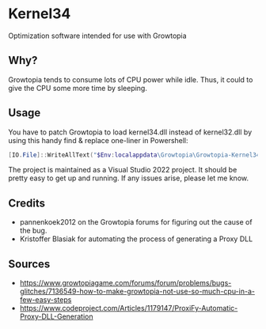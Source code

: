 # Kernel34
Optimization software intended for use with Growtopia

## Why?
Growtopia tends to consume lots of CPU power while idle. Thus, it could to give the CPU some more time by sleeping.

## Usage
You have to patch Growtopia to load kernel34.dll instead of kernel32.dll by using this handy find & replace one-liner in Powershell:
```powershell
[IO.File]::WriteAllText("$Env:localappdata\Growtopia\Growtopia-Kernel34.exe", [IO.File]::ReadAllText("$Env:localappdata\Growtopia\Growtopia.exe",[Text.Encoding]::GetEncoding("iso-8859-1")).Replace("kernel32","kernel34").Replace("Kernel32","Kernel34").Replace("KERNEL32","KERNEL34"),[Text.Encoding]::GetEncoding("iso-8859-1"))
```
The project is maintained as a Visual Studio 2022 project. It should be pretty easy to get up and running.
If any issues arise, please let me know.

## Credits
- pannenkoek2012 on the Growtopia forums for figuring out the cause of the bug.
- Kristoffer Blasiak for automating the process of generating a Proxy DLL

## Sources 
- https://www.growtopiagame.com/forums/forum/problems/bugs-glitches/7136549-how-to-make-growtopia-not-use-so-much-cpu-in-a-few-easy-steps
- https://www.codeproject.com/Articles/1179147/ProxiFy-Automatic-Proxy-DLL-Generation
